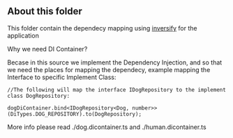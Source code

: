 ## About this folder

This folder contain the dependecy mapping using [inversify](https://inversify.io/) for the application

Why we need DI Container?

Becase in this source we implement the Dependency Injection, and so that we need the places for mapping the dependecy, example mapping the Interface to specific Implement Class:

```
//The following will map the interface IDogRepository to the implement class DogRepository:

dogDiContainer.bind<IDogRepository<Dog, number>>(DiTypes.DOG_REPOSITORY).to(DogRepository);
```

More info please read ./dog.dicontainer.ts and ./human.dicontainer.ts
